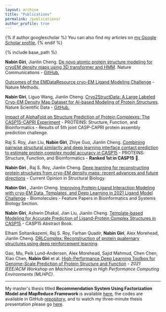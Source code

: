 ```yaml
---
layout: archive
title: "Publications"
permalink: /publications/
author_profile: true
---
```


{% if author.googlescholar %}
  You can also find my articles on <u><a href="{{author.googlescholar}}">my Google Scholar profile</a>.</u>
{% endif %}

{% include base_path %}

**Nabin Giri**, Jianlin Cheng. <a href="https://doi.org/10.1038/s41467-024-49647-6" target="_blank">De novo atomic protein structure modeling for cryoEM density maps using 3D transformer and HMM</a>. Nature Communications - <a href="https://github.com/jianlin-cheng/Cryo2Struct" target="_blank">GitHub. </a>

<a href="https://doi.org/10.1038/s41592-024-02321-7" target="_blank">Outcomes of the EMDataResource cryo-EM Ligand Modeling Challenge</a> - Nature Methods.

**Nabin Giri**, Liguo Wang, Jianlin Cheng. <a href="https://doi.org/10.1038/s41597-024-03299-9" target="_blank">Cryo2StructData: A Large Labeled Cryo-EM Density Map Dataset for AI-based Modeling of Protein Structures</a>. Nature Scientific Data - <a href="https://github.com/BioinfoMachineLearning/cryo2struct" target="_blank">GitHub. </a>

<a href="https://doi.org/10.1002/prot.26609" target="_blank">Impact of AlphaFold on Structure Prediction of Protein Complexes: The CASP15-CAPRI Experiment</a> - PROTEINS: Structure, Function, and Bioinformatics - Results of 5th joint CASP-CAPRI protein assembly prediction challenge.

Raj S. Roy, Jian Liu, **Nabin Giri**, Zhiye Guo, Jianlin Cheng. <a href="https://onlinelibrary.wiley.com/doi/full/10.1002/prot.26542" target="_blank">Combining pairwise structural similarity and deep learning interface contact prediction to estimate protein complex model accuracy in CASP15</a> - PROTEINS: Structure, Function, and Bioinformatics - **Ranked 1st in CASP15**  🎉.

**Nabin Giri** , Raj S. Roy, Jianlin Cheng. <a href="https://doi.org/10.1016/j.sbi.2023.102536" target="_blank">Deep learning for reconstructing protein structures from cryo-EM density maps: recent advances and future directions</a> - Current Opinion in Structural Biology.

**Nabin Giri** , Jianlin Cheng. <a href="https://doi.org/10.3390/biom13010132" target="_blank">Improving Protein-Ligand Interaction Modeling with cryo-EM Data, Templates, and Deep Learning in 2021 Ligand Model Challenge</a> - Biomolecules - Feature Papers in Bioinformatics and Systems Biology Section.

**Nabin Giri**, Ashwin Dhakal, Jian Liu, Jianlin Cheng. <a href="https://predictioncenter.org/casp15/doc/CASP15_Abstracts.pdf" target="_blank">Template-based Modeling for Accurate Prediction of Ligand-Protein Complex Structures in CASP15</a> - CASP15 Abstract Book.

Elham Soltanikazemi, Raj S. Roy, Farhan Quadir, **Nabin Giri**, Alex Morehead, Jianlin Cheng. <a href="https://arxiv.org/abs/2205.13594" target="_blank">DRLComplex: Reconstruction of protein quaternary structures using deep reinforcement learning</a>.

Gao, Mu, Peik Lund-Andersen, Alex Morehead, Sajid Mahmud, Chen Chen, Xiao Chen, **Nabin Giri** et al. <a href="https://ieeexplore.ieee.org/stamp/stamp.jsp?tp=&arnumber=9652872" target="_blank">High-Performance Deep Learning Toolbox for Genome-Scale Prediction of Protein Structure and Function</a> - *2021 IEEE/ACM Workshop on Machine Learning in High Performance Computing Environments (MLHPC)*.

---------------------------------------
My master's thesis titled **Recommendation System Using Factorization Model and MapReduce Framework** is available <a href="https://zenodo.org/record/6591586#.YpPLquzMJBY" target="_blank">here</a>, the codes are available in GitHub <a href="https://github.com/nabingiri/recommendation-system" target="_blank">repository</a>, and to watch my three-minute thesis presentation please go  <a href="https://youtu.be/KVL9eQ35YSY" target="_blank">here</a>.

